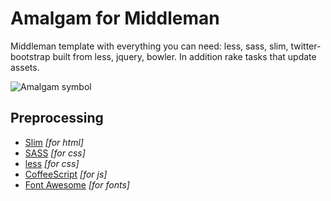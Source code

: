 Amalgam for Middleman 
=====================

Middleman template with everything you can need: less, sass, slim, twitter-bootstrap built from less, jquery, bowler. In addition rake tasks that update assets.

![Amalgam symbol](https://github.com/allomov/amalgam/raw/master/src/common/images/symbol.png "Amalgam symbol")

Preprocessing
-------------
- [Slim](http://slim-lang.com) *[for html]*
- [SASS](http://sass-lang.com) *[for css]*
- [less](http://lesscss.org/) *[for css]*
- [CoffeeScript](http://coffeescript.org) *[for js]*
- [Font Awesome](http://fortawesome.github.io/Font-Awesome/) *[for fonts]*



